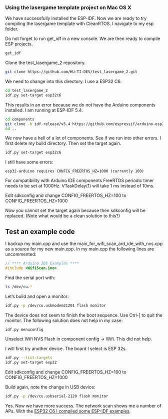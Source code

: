 ### Using the lasergame template project on Mac OS X

We have successfully installed the ESP-IDF. Now we are ready to try compiling the lasergame template with CleanRTOS. I navigate to my esp folder.

Do not forget to run get_idf in a new console. We are then ready to compile ESP projects.

```bash
get_idf
```

Clone the test_lasergame_2 repository.

```bash
git clone https://github.com/HU-TI-DEV/test_lasergame_2.git
```

We need to change into this directory. I use a ESP32 C6.

```bash
cd test_lasergame_2
idf.py set-target esp32c6
```

This results in an error because we do not have the Arduino components installed. I am running at ESP-IDF 5.4.

```bash
cd components
git clone -b idf-release/v5.4 https://github.com/espressif/arduino-esp32.git
cd ..
```

We now have a hell of a lot of components. See if we run into other errors. I first delete my build directory. Then set the target again.

```bash
idf.py set-target esp32c6
```

I still have some errors:
	
	esp32-arduino requires CONFIG_FREERTOS_HZ=1000 (currently 100)

For compatibility with Arduino IDE components FreeRTOS periodic timer needs to be set at 1000Hz. VTaskDelay(1) will take 1 ms instead of 10ms.

Edit sdkconfig and change CONFIG_FREERTOS_HZ=100 to CONFIG_FREERTOS_HZ=1000

Now you cannot set the target again because then sdkconfig will be replaced. (Note what would be a clean solution to this?)

## Test an example code

I backup my main.cpp and use the main_for_wifi_scan_ard_ide_with_nvs.cpp as a source for my new main.cpp. In my main.cpp the following lines are uncommented:

```c++
// **** Arduino IDE Examples ****
#include <WifiScan.ino>
```

Find the serial port with:

```bash
ls /dev/cu.*
```

Let’s build and open a monitor:

```bash
idf.py -p /dev/cu.usbmodem21201 flash monitor
```

The device does not seem to finish the boot sequence. Use Ctrl-] to quit the monitor. 
The following solution does not help in my case:

```bash
idf.py menuconfig
```

Unselect Wifi NVS Flash in component config -> Wifi. This did not help.

I will first try another device. The board I select is ESP 32s.

```bash
idf.py --list-targets
idf.py set-target esp32
```

Edit sdkconfig and change CONFIG_FREERTOS_HZ=100 to CONFIG_FREERTOS_HZ=1000

Build again, note the change in USB device:

```bash
idf.py -p /dev/cu.usbserial-2120 flash monitor
```

Yes. Now we have more success. The network scan shows me a number of APs. With the [ESP32 C6 I compiled some ESP-IDF examples](./ESP32-C6-wifi-scan.md).
